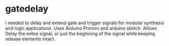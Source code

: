 # gatedelay
I needed to delay and extend gate and trigger signals for modular synthesis and logic applications.
Uses Arduino Promini and arduino sketch. 
Allows Delay the entire signal, or just the beginning of the signal while keeping release elements intact.
